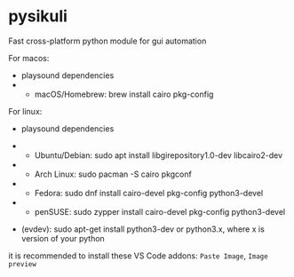 # pysikuli
Fast cross-platform python module for gui automation

For macos:
+ playsound dependencies
+ + macOS/Homebrew: brew install cairo pkg-config


For linux:
+ playsound dependencies
+ + Ubuntu/Debian: sudo apt install libgirepository1.0-dev libcairo2-dev
+ + Arch Linux: sudo pacman -S cairo pkgconf
+ + Fedora: sudo dnf install cairo-devel pkg-config python3-devel
+ + penSUSE: sudo zypper install cairo-devel pkg-config python3-devel

+ (evdev): sudo apt-get install python3-dev or python3.x, where x is version of your python

it is recommended to install these VS Code addons: `Paste Image`, `Image preview`
